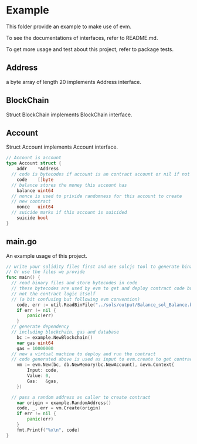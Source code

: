 # Example

This folder provide an example to make use of evm.

To see the documentations of interfaces, refer to README.md.

To get more usage and test about this project, refer to package tests.

## Address

a byte array of length 20 implements Address interface.

## BlockChain

Struct BlockChain implements BlockChain interface.

## Account

Struct Account implements Account interface.

```go
// Account is account
type Account struct {
	addr    *Address
  // code is bytecodes if account is an contract account or nil if not
	code    []byte
  // balance stores the money this account has
	balance uint64
  // nonce is used to privide randomness for this account to create
  // new contract
	nonce   uint64
  // suicide marks if this account is suicided
	suicide bool
}

```

## main.go

An example usage of this project.

```go
// write your solidity files first and use solcjs tool to generate binary and // abi files
// Or use the files we provide 
func main() {
  // read binary files and store bytecodes in code
  // these bytecodes are used by evm to get and deploy contract code but
  // not the contract logic itself
  // (a bit confusing but following evm convention)
	code, err := util.ReadBinFile("../sols/output/Balance_sol_Balance.bin")
	if err != nil {
		panic(err)
	}
  // generate dependency
  // including blockchain, gas and database
	bc := example.NewBlockchain()
	var gas uint64
	gas = 10000000
  // new a virtual machine to deploy and run the contract
  // code generated above is used as input to evm.create to get contract code
	vm := evm.New(bc, db.NewMemory(bc.NewAccount), &evm.Context{
		Input: code,
		Value: 0,
		Gas:   &gas,
	})

  // pass a random address as caller to create contract
	var origin = example.RandomAddress()
	code, _, err = vm.Create(origin)
	if err != nil {
		panic(err)
	}
	fmt.Printf("%x\n", code)
}
```

